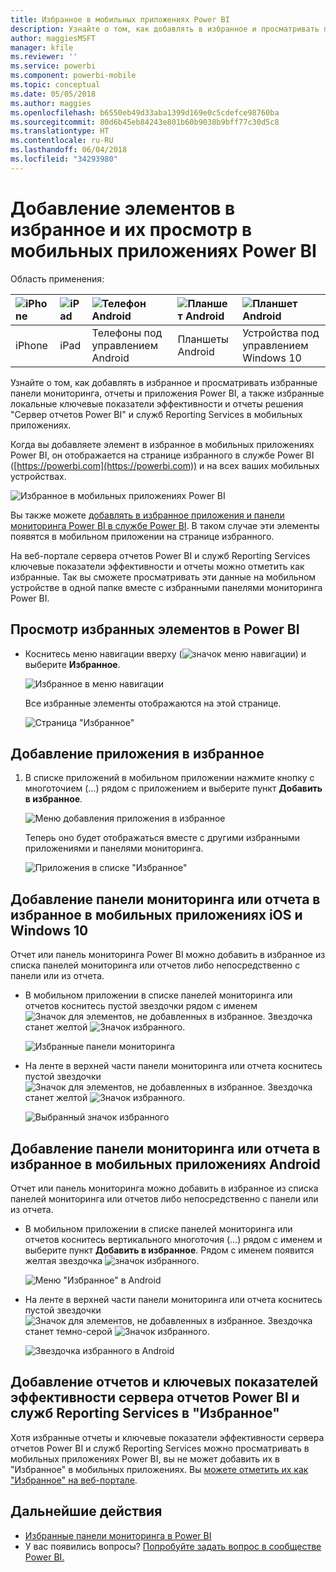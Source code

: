 ```yaml
---
title: Избранное в мобильных приложениях Power BI
description: Узнайте о том, как добавлять в избранное и просматривать приложения, отчеты и панели мониторинга Power BI, а также ключевые показатели эффективности и отчеты решения "Сервер отчетов Power BI" и служб Reporting Services в мобильных приложениях.
author: maggiesMSFT
manager: kfile
ms.reviewer: ''
ms.service: powerbi
ms.component: powerbi-mobile
ms.topic: conceptual
ms.date: 05/05/2018
ms.author: maggies
ms.openlocfilehash: b6550eb49d33aba1399d169e0c5cdefce98760ba
ms.sourcegitcommit: 80d6b45eb84243e801b60b9038b9bff77c30d5c8
ms.translationtype: HT
ms.contentlocale: ru-RU
ms.lasthandoff: 06/04/2018
ms.locfileid: "34293980"
---
```

# <a name="make-and-view-favorites-in-the-power-bi-mobile-apps"></a>Добавление элементов в избранное и их просмотр в мобильных приложениях Power BI
Область применения:

| ![iPhone](media/mobile-apps-favorites/iphone-logo-50-px.png) | ![iPad](media/mobile-apps-favorites/ipad-logo-50-px.png) | ![Телефон Android](media/mobile-apps-favorites/android-phone-logo-50-px.png) | ![Планшет Android](media/mobile-apps-favorites/android-tablet-logo-50-px.png) | ![Планшет Android](media/mobile-apps-favorites/win-10-logo-50-px.png) |
|:--- |:--- |:--- |:--- |:--- |
| iPhone |iPad |Телефоны под управлением Android |Планшеты Android |Устройства под управлением Windows 10 |

Узнайте о том, как добавлять в избранное и просматривать избранные панели мониторинга, отчеты и приложения Power BI, а также избранные локальные ключевые показатели эффективности и отчеты решения "Сервер отчетов Power BI" и служб Reporting Services в мобильных приложениях.

Когда вы добавляете элемент в избранное в мобильных приложениях Power BI, он отображается на странице избранного в службе Power BI ([https://powerbi.com](https://powerbi.com)) и на всех ваших мобильных устройствах. 

![Избранное в мобильных приложениях Power BI](media/mobile-apps-find-content-mobile-devices/power-bi-android-favorites-reports.png)


Вы также можете [добавлять в избранное приложения и панели мониторинга Power BI в службе Power BI](service-dashboard-favorite.md). В таком случае эти элементы появятся в мобильном приложении на странице избранного.

На веб-портале сервера отчетов Power BI и служб Reporting Services ключевые показатели эффективности и отчеты можно отметить как избранные. Так вы сможете просматривать эти данные на мобильном устройстве в одной папке вместе с избранными панелями мониторинга Power BI.

## <a name="view-your-power-bi-favorites"></a>Просмотр избранных элементов в Power BI
* Коснитесь меню навигации вверху (![значок меню навигации](media/mobile-apps-favorites/power-bi-iphone-global-nav-button.png)) и выберите **Избранное**.
  
  ![Избранное в меню навигации](media/mobile-apps-favorites/power-bi-ipad-faves-pbi-report-server.png)
  
  Все избранные элементы отображаются на этой странице.
  
  ![Страница "Избранное"](media/mobile-apps-favorites/power-bi-ipad-favorites.png)

## <a name="make-an-app-a-favorite"></a>Добавление приложения в избранное
1. В списке приложений в мобильном приложении нажмите кнопку с многоточием (…) рядом с приложением и выберите пункт **Добавить в избранное**.
   
    ![Меню добавления приложения в избранное](media/mobile-apps-favorites/power-bi-android-favorite-app-ellipsis.png)
   
    Теперь оно будет отображаться вместе с другими избранными приложениями и панелями мониторинга.
   
    ![Приложения в списке "Избранное"](media/mobile-apps-favorites/power-bi-android-favorite-apps.png)

## <a name="make-a-dashboard-or-report-a-favorite-in-the-ios-and-windows-10-mobile-apps"></a>Добавление панели мониторинга или отчета в избранное в мобильных приложениях iOS и Windows 10
Отчет или панель мониторинга Power BI можно добавить в избранное из списка панелей мониторинга или отчетов либо непосредственно с панели или из отчета.

* В мобильном приложении в списке панелей мониторинга или отчетов коснитесь пустой звездочки рядом с именем ![Значок для элементов, не добавленных в избранное](media/mobile-apps-favorites/power-bi-mobile-not-favorite-icon.png). Звездочка станет желтой ![Значок избранного](media/mobile-apps-favorites/power-bi-mobile-yes-favorite-icon.png).
  
    ![Избранные панели мониторинга](media/mobile-apps-favorites/power-bi-mobile-make-dashboard-favorite.png)
* На ленте в верхней части панели мониторинга или отчета коснитесь пустой звездочки ![Значок для элементов, не добавленных в избранное](media/mobile-apps-favorites/power-bi-mobile-not-favorite-icon.png). Звездочка станет желтой ![Значок избранного](media/mobile-apps-favorites/power-bi-mobile-yes-favorite-icon.png).
  
    ![Выбранный значок избранного](media/mobile-apps-favorites/power-bi-mobile-favorite-selected.png)

## <a name="make-a-dashboard-or-report-a-favorite-in-the-android-mobile-apps"></a>Добавление панели мониторинга или отчета в избранное в мобильных приложениях Android
Отчет или панель мониторинга можно добавить в избранное из списка панелей мониторинга или отчетов либо непосредственно с панели или из отчета.

* В мобильном приложении в списке панелей мониторинга или отчетов коснитесь вертикального многоточия (…) рядом с именем и выберите пункт **Добавить в избранное**. Рядом с именем появится желтая звездочка ![значок избранного](media/mobile-apps-favorites/power-bi-mobile-yes-favorite-icon.png).
  
    ![Меню "Избранное" в Android](media/mobile-apps-favorites/power-bi-android-make-favorite.png)
* На ленте в верхней части панели мониторинга или отчета коснитесь пустой звездочки ![Значок для элементов, не добавленных в избранное](media/mobile-apps-favorites/power-bi-mobile-not-favorite-icon.png). Звездочка станет темно-серой ![Значок избранного](media/mobile-apps-favorites/power-bi-android-favorite-icon.png).
  
    ![Звездочка избранного в Android](media/mobile-apps-favorites/power-bi-android-favorite-in-dashboard.png)

## <a name="make-favorite-power-bi-report-server-and-reporting-services-reports-and-kpis"></a>Добавление отчетов и ключевых показателей эффективности сервера отчетов Power BI и служб Reporting Services в "Избранное"
Хотя избранные отчеты и ключевые показатели эффективности сервера отчетов Power BI и служб Reporting Services можно просматривать в мобильных приложениях Power BI, вы не может добавить их в "Избранное" в мобильных приложениях. Вы [можете отметить их как "Избранное" на веб-портале](report-server/tutorial-explore-report-server-web-portal.md#tag-your-favorites). 

## <a name="next-steps"></a>Дальнейшие действия
* [Избранные панели мониторинга в Power BI](service-dashboard-favorite.md) 
* У вас появились вопросы? [Попробуйте задать вопрос в сообществе Power BI.](http://community.powerbi.com/)

